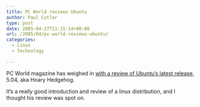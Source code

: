 ```yaml
---
title: PC World reviews Ubuntu
author: Paul Cutler
type: post
date: 2005-04-27T21:15:14+00:00
url: /2005/04/pc-world-reviews-ubuntu/
categories:
  - Linux
  - Technology

---
```

PC World magazine has weighed in [with a review of Ubuntu&#8217;s latest release][1], 5.04, aka Hoary Hedgehog.

It&#8217;s a really good introduction and review of a linux distribution, and I thought his review was spot on.

 [1]: http://www.pcworld.com/reviews/article/0,aid,120520,00.asp